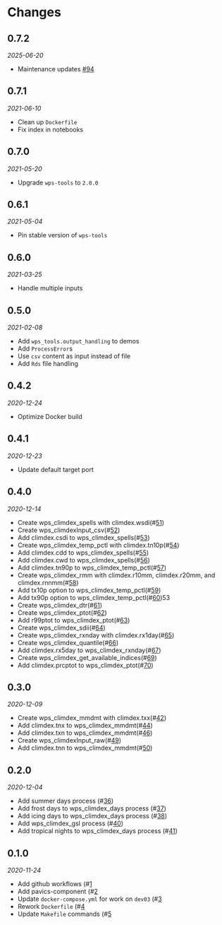 # Changes

## 0.7.2
*2025-06-20*

* Maintenance updates [#94](https://github.com/pacificclimate/quail/pull/94)

## 0.7.1
*2021-06-10*

* Clean up `Dockerfile`
* Fix index in notebooks

## 0.7.0
*2021-05-20*

* Upgrade `wps-tools` to `2.0.0`

## 0.6.1
*2021-05-04*

* Pin stable version of `wps-tools`

## 0.6.0
*2021-03-25*

* Handle multiple inputs

## 0.5.0
*2021-02-08*

* Add `wps_tools.output_handling` to demos
* Add `ProcessError`s
* Use `csv` content as input instead of file
* Add `Rds` file handling

## 0.4.2
*2020-12-24*

* Optimize Docker build

## 0.4.1
*2020-12-23*

* Update default target port

## 0.4.0
*2020-12-14*

* Create wps_climdex_spells with climdex.wsdi(#[51](https://github.com/pacificclimate/quail/pull/51))
* Create wps_climdexInput_csv(#[52](https://github.com/pacificclimate/quail/pull/52))
* Add climdex.csdi to wps_climdex_spells(#[53](https://github.com/pacificclimate/quail/pull/53))
* Create wps_climdex_temp_pctl with climdex.tn10p(#[54](https://github.com/pacificclimate/quail/pull/54))
* Add climdex.cdd to wps_climdex_spells(#[55](https://github.com/pacificclimate/quail/pull/55))
* Add climdex.cwd to wps_climdex_spells(#[56](https://github.com/pacificclimate/quail/pull/56))
* Add climdex.tn90p to wps_climdex_temp_pctl(#[57](https://github.com/pacificclimate/quail/pull/57))
* Create wps_climdex_rmm with climdex.r10mm, climdex.r20mm, and climdex.rnnmm(#[58](https://github.com/pacificclimate/quail/pull/58))
* Add tx10p option to wps_climdex_temp_pctl(#[59](https://github.com/pacificclimate/quail/pull/59))
* Add tx90p option to wps_climdex_temp_pctl(#[60](https://github.com/pacificclimate/quail/pull/60))53
* Create wps_climdex_dtr(#[61](https://github.com/pacificclimate/quail/pull/61))
* Create wps_climdex_ptot(#[62](https://github.com/pacificclimate/quail/pull/62))
* Add r99ptot to wps_climdex_ptot(#[63](https://github.com/pacificclimate/quail/pull/63))
* Create wps_climdex_sdii(#[64](https://github.com/pacificclimate/quail/pull/64))
* Create wps_climdex_rxnday with climdex.rx1day(#[65](https://github.com/pacificclimate/quail/pull/65))
* Create wps_climdex_quantile(#[66](https://github.com/pacificclimate/quail/pull/66))
* Add climdex.rx5day to wps_climdex_rxnday(#[67](https://github.com/pacificclimate/quail/pull/67))
* Create wps_climdex_get_available_indices(#[69](https://github.com/pacificclimate/quail/pull/69))
* Add climdex.prcptot to wps_climdex_ptot(#[70](https://github.com/pacificclimate/quail/pull/70))

## 0.3.0
*2020-12-09*

* Create wps_climdex_mmdmt with climdex.txx(#[42](https://github.com/pacificclimate/quail/pull/42))
* Add climdex.tnx to wps_climdex_mmdmt(#[44](https://github.com/pacificclimate/quail/pull/44))
* Add climdex.txn to wps_climdex_mmdmt(#[46](https://github.com/pacificclimate/quail/pull/46))
* Create wps_climdexInput_raw(#[49](https://github.com/pacificclimate/quail/pull/49))
* Add climdex.tnn to wps_climdex_mmdmt(#[50](https://github.com/pacificclimate/quail/pull/50))

## 0.2.0
*2020-12-04*

* Add summer days process (#[36](https://github.com/pacificclimate/quail/pull/36))
* Add frost days to wps_climdex_days process (#[37](https://github.com/pacificclimate/quail/pull/37))
* Add icing days to wps_climdex_days process (#[38](https://github.com/pacificclimate/quail/pull/38))
* Add wps_climdex_gsl process (#[40](https://github.com/pacificclimate/quail/pull/40))
* Add tropical nights to wps_climdex_days process (#[41](https://github.com/pacificclimate/quail/pull/41))

## 0.1.0
*2020-11-24*

* Add github workflows (#[1](https://github.com/pacificclimate/quail/pull/1)
* Add pavics-component (#[2](https://github.com/pacificclimate/quail/pull/2)
* Update ``docker-compose.yml`` for work on ``dev03`` (#[3](https://github.com/pacificclimate/quail/pull/3)
* Rework ``Dockerfile`` (#[4](https://github.com/pacificclimate/quail/pull/4)
* Update ``Makefile`` commands (#[5](https://github.com/pacificclimate/quail/pull/5)
